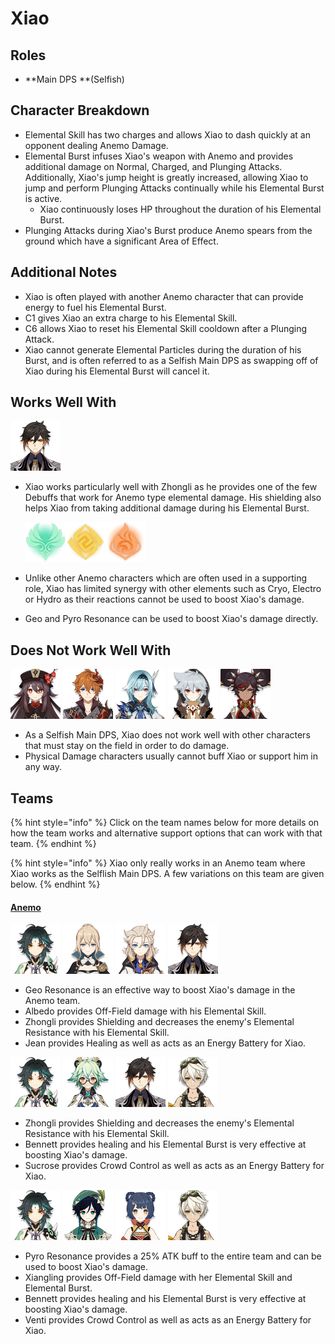 # Xiao

## Roles

* \*\*Main DPS \*\*(Selfish)

## Character Breakdown

* Elemental Skill has two charges and allows Xiao to dash quickly at an opponent dealing Anemo Damage.
* Elemental Burst infuses Xiao's weapon with Anemo and provides additional damage on Normal, Charged, and Plunging Attacks. Additionally, Xiao's jump height is greatly increased, allowing Xiao to jump and perform Plunging Attacks continually while his Elemental Burst is active.
  * Xiao continuously loses HP throughout the duration of his Elemental Burst.
* Plunging Attacks during Xiao's Burst produce Anemo spears from the ground which have a significant Area of Effect.

## **Additional Notes**

* Xiao is often played with another Anemo character that can provide energy to fuel his Elemental Burst.
* C1 gives Xiao an extra charge to his Elemental Skill.
* C6 allows Xiao to reset his Elemental Skill cooldown after a Plunging Attack.
* Xiao cannot generate Elemental Particles during the duration of his Burst, and is often referred to as a Selfish Main DPS as swapping off of Xiao during his Elemental Burst will cancel it.

## Works Well With

![](../../.gitbook/assets/UI_AvatarIcon_Zhongli.png)

*   Xiao works particularly well with Zhongli as he provides one of the few Debuffs that work for Anemo type elemental damage. His shielding also helps Xiao from taking additional damage during his Elemental Burst.

    ![](../../.gitbook/assets/Element_Anemo.webp)![](../../.gitbook/assets/Element_Geo.webp)![](../../.gitbook/assets/Element_Pyro.webp)
* Unlike other Anemo characters which are often used in a supporting role, Xiao has limited synergy with other elements such as Cryo, Electro or Hydro as their reactions cannot be used to boost Xiao's damage.
* Geo and Pyro Resonance can be used to boost Xiao's damage directly.

## Does Not Work Well With

![](../../.gitbook/assets/UI_AvatarIcon_Hutao.png) ![](../../.gitbook/assets/ui_avataricon_tartaglia.png) ![](../../.gitbook/assets/UI_AvatarIcon_Eula.png) ![](../../.gitbook/assets/UI_AvatarIcon_Razor.png) ![](../../.gitbook/assets/UI_AvatarIcon_Xinyan.png)

* As a Selfish Main DPS, Xiao does not work well with other characters that must stay on the field in order to do damage.
* Physical Damage characters usually cannot buff Xiao or support him in any way.

## Teams

{% hint style="info" %}
Click on the team names below for more details on how the team works and alternative support options that can work with that team.
{% endhint %}

{% hint style="info" %}
Xiao only really works in an Anemo team where Xiao works as the Selflish Main DPS. A few variations on this team are given below.
{% endhint %}

#### [Anemo](./)

![](../../.gitbook/assets/UI_AvatarIcon_Xiao.png) ![](../../.gitbook/assets/UI_AvatarIcon_Jean.png) ![](../../.gitbook/assets/UI_AvatarIcon_Albedo.png) ![](../../.gitbook/assets/UI_AvatarIcon_Zhongli.png)

* Geo Resonance is an effective way to boost Xiao's damage in the Anemo team.
* Albedo provides Off-Field damage with his Elemental Skill.
* Zhongli provides Shielding and decreases the enemy's Elemental Resistance with his Elemental Skill.
* Jean provides Healing as well as acts as an Energy Battery for Xiao.

![](../../.gitbook/assets/UI_AvatarIcon_Xiao.png) ![](../../.gitbook/assets/UI_AvatarIcon_Sucrose.png) ![](../../.gitbook/assets/UI_AvatarIcon_Zhongli.png) ![](../../.gitbook/assets/UI_AvatarIcon_Bennett.png)

* Zhongli provides Shielding and decreases the enemy's Elemental Resistance with his Elemental Skill.
* Bennett provides healing and his Elemental Burst is very effective at boosting Xiao's damage.
* Sucrose provides Crowd Control as well as acts as an Energy Battery for Xiao.

![](../../.gitbook/assets/UI_AvatarIcon_Xiao.png) ![](../../.gitbook/assets/UI_AvatarIcon_Venti.png) ![](../../.gitbook/assets/UI_AvatarIcon_Xiangling.png) ![](../../.gitbook/assets/UI_AvatarIcon_Bennett.png)

* Pyro Resonance provides a 25% ATK buff to the entire team and can be used to boost Xiao's damage.
* Xiangling provides Off-Field damage with her Elemental Skill and Elemental Burst.
* Bennett provides healing and his Elemental Burst is very effective at boosting Xiao's damage.
* Venti provides Crowd Control as well as acts as an Energy Battery for Xiao.
